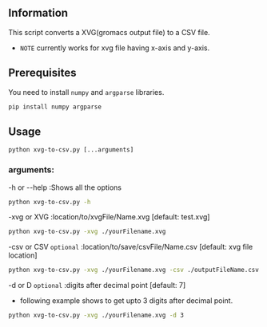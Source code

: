 ## Information
This script converts a XVG(gromacs output file) to a CSV file.
- `NOTE` currently works for xvg file having x-axis and y-axis.

## Prerequisites
You need to install `numpy` and `argparse` libraries.
```sh
pip install numpy argparse
```

## Usage
`python xvg-to-csv.py [...arguments]`

### arguments:
-h or --help :Shows all the options
```sh
python xvg-to-csv.py -h
```

-xvg or XVG :location/to/xvgFile/Name.xvg [default: test.xvg]
```sh
python xvg-to-csv.py -xvg ./yourFilename.xvg
```

-csv or CSV `optional` :location/to/save/csvFile/Name.csv [default: xvg file location]
```sh
python xvg-to-csv.py -xvg ./yourFilename.xvg -csv ./outputFileName.csv
```

-d or D `optional` :digits after decimal point [default: 7]
- following example shows to get upto 3 digits after decimal point.
```sh
python xvg-to-csv.py -xvg ./yourFilename.xvg -d 3
```
